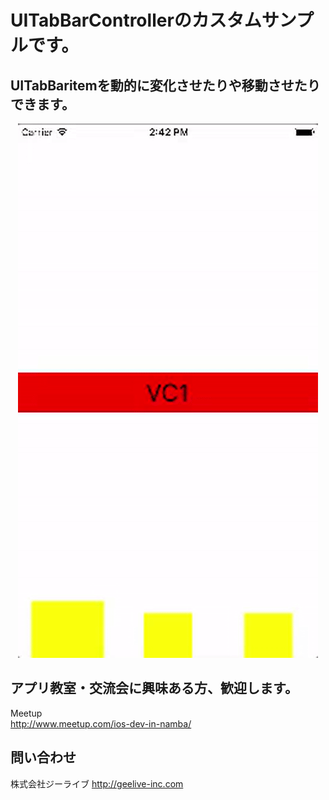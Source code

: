 # UITabBarControllerのカスタムサンプルです。
## UITabBaritemを動的に変化させたりや移動させたりできます。

  <div style="text-align:center"><img src ="https://github.com/tailup0/sampleCustomTabbar/blob/master/Assets/sample.gif" /></div>
  
## アプリ教室・交流会に興味ある方、歓迎します。  
  Meetup  
  http://www.meetup.com/ios-dev-in-namba/
  
## 問い合わせ
  株式会社ジーライブ
  http://geelive-inc.com  
